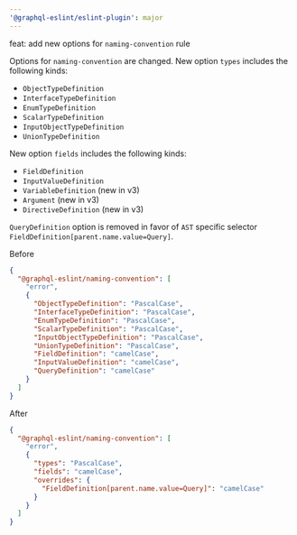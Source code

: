 ```yaml
---
'@graphql-eslint/eslint-plugin': major
---
```


feat: add new options for `naming-convention` rule

Options for `naming-convention` are changed. New option `types` includes the following kinds:

- `ObjectTypeDefinition`
- `InterfaceTypeDefinition`
- `EnumTypeDefinition`
- `ScalarTypeDefinition`
- `InputObjectTypeDefinition`
- `UnionTypeDefinition`

New option `fields` includes the following kinds:

- `FieldDefinition`
- `InputValueDefinition`
- `VariableDefinition` (new in v3)
- `Argument` (new in v3)
- `DirectiveDefinition` (new in v3)

`QueryDefinition` option is removed in favor of `AST` specific
selector `FieldDefinition[parent.name.value=Query]`.

Before

```json
{
  "@graphql-eslint/naming-convention": [
    "error",
    {
      "ObjectTypeDefinition": "PascalCase",
      "InterfaceTypeDefinition": "PascalCase",
      "EnumTypeDefinition": "PascalCase",
      "ScalarTypeDefinition": "PascalCase",
      "InputObjectTypeDefinition": "PascalCase",
      "UnionTypeDefinition": "PascalCase",
      "FieldDefinition": "camelCase",
      "InputValueDefinition": "camelCase",
      "QueryDefinition": "camelCase"
    }
  ]
}
```

After

```json
{
  "@graphql-eslint/naming-convention": [
    "error",
    {
      "types": "PascalCase",
      "fields": "camelCase",
      "overrides": {
        "FieldDefinition[parent.name.value=Query]": "camelCase"
      }
    }
  ]
}
```

